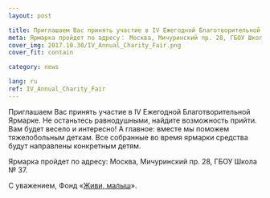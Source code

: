 ```yaml
---
layout: post

title: Приглашаем Вас принять участие в IV Ежегодной Благотворительной Ярмарке.
meta: Ярмарка пройдет по адресу： Москва, Мичуринский пр. 28, ГБОУ Школа № 37.
cover_img: 2017.10.30/IV_Annual_Charity_Fair.png
cover_fit: contain

category: news

lang: ru
ref: IV_Annual_Charity_Fair
---
```


Приглашаем Вас принять участие в IV Ежегодной Благотворительной Ярмарке.
Не останьтесь равнодушными, найдите возможность прийти.
Вам будет весело и интересно!
А главное: вместе мы поможем тяжелобольным деткам.
Все собранные во время ярмарки средства будут направлены конкретным детям.

Ярмарка пройдет по адресу: Москва, Мичуринский пр. 28, ГБОУ Школа № 37.

С уважением, Фонд «<a href="https://fondzhivimalysh.ru/" target="_blank">Живи, малыш</a>».
